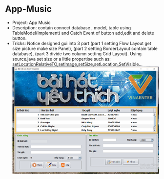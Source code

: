 # App-Music
- Project: App Music
- Description: contain connect database , model, table using TableModel(Implement) and Catch Event of button add,edit and delete button.
- Tricks: Notice designed gui into 3 part (part 1 setting Flow Layout get size picture make size Panel), (part 2 setting BorderLayout 
contain table database), (part 3 divide two column setting Grid Layout). Using source.java set size or a little propertise such as: 
setLocationRelativeTO,setImage,setSize,setLocation,SetVisible...
![alt tag](https://github.com/danisluis5/App-Music/blob/master/1.png)
